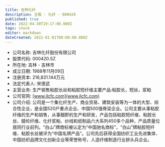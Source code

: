 ```yaml
---
title: 吉林化纤
description: 主板 - 化纤 - 000420
published: true
date: 2022-04-30T19:17:08.000Z
tags: stock
editor: markdown
dateCreated: 2022-01-01T00:00:00.000Z
---
```


- 公司名称: 吉林化纤股份有限公司
- 股票代码: 000420.SZ
- 所在地: 吉林 - 吉林市
- 成立日期: 1988年11月09日
- 注册资本: 216,831.144万元
- 法定代表人: 宋德武
- 主营业务: 生产销售粘胶长丝和粘胶短纤维主要产品:粘胶长，短丝，浆粕
- 公司官网: [www.jlcfc.com](www.jlcfc.com)
- 公司介绍: 公司是一个集化纤生产、商业贸易、建筑安装等为一体的大型、综合性企业，是全国520户重点企业、中国500强脊梁企业。公司主要从事粘胶纤维的生产和销售，从事醋酐的生产和研发，产品包括粘胶短纤维、粘胶长丝、腈纶纤维、化纤浆粕、纱线和纸制品六大系列450多个品种，产品质量位居同行业前列。“白山”牌商标被认定为“中国驰名商标”，“白山”牌粘胶短纤维、粘胶长丝被评为“中国名牌产品”。公司先后获得全国纺织工业先进集体、中国纺织品牌文化创新企业等荣誉称号，人造纤维制造行业排头兵企业。


